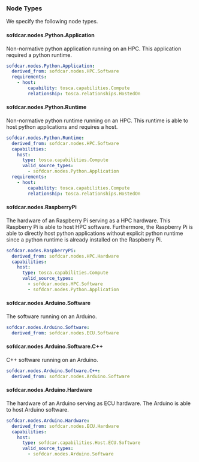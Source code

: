 
### Node Types

We specify the following node types.

#### sofdcar.nodes.Python.Application

Non-normative python application running on an HPC. This application required a python runtime.


```yaml linenums="1"
sofdcar.nodes.Python.Application:
  derived_from: sofdcar.nodes.HPC.Software
  requirements:
    - host:
        capability: tosca.capabilities.Compute
        relationship: tosca.relationships.HostedOn
```

#### sofdcar.nodes.Python.Runtime

Non-normative python runtime running on an HPC. This runtime is able to host python applications and requires a host.


```yaml linenums="1"
sofdcar.nodes.Python.Runtime:
  derived_from: sofdcar.nodes.HPC.Software
  capabilities:
    host:
      type: tosca.capabilities.Compute
      valid_source_types:
        - sofdcar.nodes.Python.Application
  requirements:
    - host:
        capability: tosca.capabilities.Compute
        relationship: tosca.relationships.HostedOn
```

#### sofdcar.nodes.RaspberryPi

The hardware of an Raspberry Pi serving as a HPC hardware. This Raspberry Pi is able to host HPC software.  Furthermore, the Raspberry Pi is able to directly host python applications without explicit python runtime since a python runtime is already installed on the Raspberry Pi.


```yaml linenums="1"
sofdcar.nodes.RaspberryPi:
  derived_from: sofdcar.nodes.HPC.Hardware
  capabilities:
    host:
      type: tosca.capabilities.Compute
      valid_source_types:
        - sofdcar.nodes.HPC.Software
        - sofdcar.nodes.Python.Application
```

#### sofdcar.nodes.Arduino.Software

The software running on an Arduino.

```yaml linenums="1"
sofdcar.nodes.Arduino.Software:
  derived_from: sofdcar.nodes.ECU.Software
```

#### sofdcar.nodes.Arduino.Software.C++

C++ software running on an Arduino.

```yaml linenums="1"
sofdcar.nodes.Arduino.Software.C++:
  derived_from: sofdcar.nodes.Arduino.Software
```

#### sofdcar.nodes.Arduino.Hardware

The hardware of an Arduino serving as ECU hardware. The Arduino is able to host Arduino software.


```yaml linenums="1"
sofdcar.nodes.Arduino.Hardware:
  derived_from: sofdcar.nodes.ECU.Hardware
  capabilities:
    host:
      type: sofdcar.capabilities.Host.ECU.Software
      valid_source_types:
        - sofdcar.nodes.Arduino.Software
```


